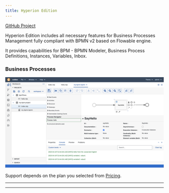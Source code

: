 ```yaml
---
title: Hyperion Edition
---
```


<div class="product-tag"><a href="https://github.com/codbex/codbex-hyperion" target="_blank">GitHub Project</a></div>

Hyperion Edition includes all necessary features for Business Processes Management fully compliant with BPMN v2 based on Flowable engine.

It provides capabilities for BPM - BPMN Modeler, Business Process Definitions, Instances, Variables, Inbox.

### Business Processes

<img src="/images/features/bpm-perspective.png">

<br>

Support depends on the plan you selected from <a href="https://www.codbex.com/pricing/">Pricing</a>.

<hr>


<hr>
